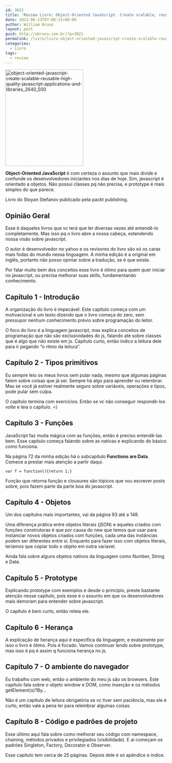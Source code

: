 ```yaml
---
id: 3021
title: 'Review Livro: Object-Oriented JavaScript. Create scalable, reusable high-quality JavaScript applications, and libraries'
date: 2013-06-13T07:00:11+00:00
author: William Bruno
layout: post
guid: http://wbruno.com.br/?p=3021
permalink: /livro/livro-object-oriented-javascript-create-scalable-reusable-high-quality-javascript-applications-and-libraries/
categories:
  - Livro
tags:
  - review
---
```

[<img src="/wp-content/uploads/2013/06/object-oriented-javascript-create-scalable-reusable-high-quality-javascript-applications-and-libraries_2640_500.jpg" alt="object-oriented-javascript-create-scalable-reusable-high-quality-javascript-applications-and-libraries_2640_500" width="243" height="300" class="aligncenter size-full wp-image-3022" />](/wp-content/uploads/2013/06/object-oriented-javascript-create-scalable-reusable-high-quality-javascript-applications-and-libraries_2640_500.jpg)

**Object-Oriented JavaScript** é com certeza o assunto que mais divide e confunde os desenvolvedores iniciantes nos dias de hoje. Sim, javascript é orientado a objetos. Não possui classes pq não precisa, e prototype é mais simples do que parece.

Livro do Stoyan Stefanov publicado pela packt publishing.

<!--more-->

## Opinião Geral

Esse é daqueles livros que vc terá que ler diversas vezes até entendê-lo completamente. Mas isso pq o livro abre a nossa cabeça, estendendo nossa visão sobre javascript.

O autor é desenvolvedor no yahoo e os revisores do livro são só os caras mais fodas do mundo nessa linguagem. A minha edição é a original em inglês, portanto não posso opiniar sobre a tradução, se é que existe.

Por falar muito bem dos conceitos esse livro é ótimo para quem quer iniciar no javascript, ou precisa melhorar suas skills, fundamentando conhecimento.

## Capítulo 1 - Introdução

A organização do livro é impecável. Este capítulo começa com um motivacional e um texto dizendo que o livro começa do zero, sem pressupor nenhum conhecimento prévio sobre programação do leitor.

O foco do livro é a linguagem javascript, mas explica conceitos de programação que não são exclusividades do js, falando até sobre classes que é algo que não existe em js. Capítulo curto, então indico a leitura dele para ir pegando &#8220;o ritmo da leitura&#8221;.

## Capítulo 2 - Tipos primitivos

Eu sempre leio os meus livros sem pular nada, mesmo que algumas páginas falem sobre coisas que já sei. Sempre há algo para aprender ou relembrar. Mas se você já estiver realmente seguro sobre variáveis, operações e tipos, pode pular sem culpa.

O capítulo termina com exercícios. Então se vc não conseguir respondê-los volte e leia o capítulo. =)

## Capítulo 3 - Funções

JavaScript faz muita mágica com as funções, então é preciso entendê-las bem. Esse capítulo começa falando sobre as nativas e explicando do básico como funciona.

Na página 72 da minha edição há o subcapítulo **Functions are Data**. Comece a prestar mais atenção a partir daqui.

```function f(){return 1;}
var f = function(){return 1;}
```

Função que retorna função e clousures são tópicos que vou escrever posts sobre, pois fazem parte da parte boa do javascript.

## Capítulo 4 - Objetos

Um dos capítulos mais importantes, vai da página 93 até a 148.

Uma diferença prática entre objetos literais (jSON) e aqueles criados com funções construtoras é que por causa do new que temos que usar para instanciar novos objetos criados com funções, cada uma das instâncias podem ser diferentes entre si. Enquanto para fazer isso com objetos literais, teríamos que copiar todo o objeto em outra variavel.

Ainda fala sobre alguns objetos nativos da linguagem como Number, String e Date.

## Capítulo 5 - Prototype

Explicando prototype com exemplos e desde o princípio, preste bastante atenção nesse capítulo, pois esse é o assunto em que os desenvolvedores mais demoram para entender sobre javascript.

O capítulo é bem curto, então releia ele.

## Capítulo 6 - Herança

A explicação de herança aqui é específica da linguagem, e exatamente por isso o livro é ótimo. Pois é focado. Vamos continuar lendo sobre prototype, mas isso é pq é assim q funciona herança no js.

## Capítulo 7 - O ambiente do navegador

Eu trabalho com web, então o ambiente do meu js são os browsers. Este capítulo fala sobre o objeto window e DOM, como inserção e os métodos getElement(s)?By&#8230;

Não é um capítulo de leitura obrigatória se vc tiver sem paciência, mas ele é curto, então vale a pena ler para relembrar algumas coisas.

## Capítulo 8 - Código e padrões de projeto

Esse último aqui fala sobre como melhorar seu código com namespace, chaining, métodos privados e privilegiados (visibilidade). E ai começam os padrões Singleton, Factory, Decorator e Observer.

Esse capítulo tem cerca de 25 páginas. Depois dele é só apêndice e índice.
